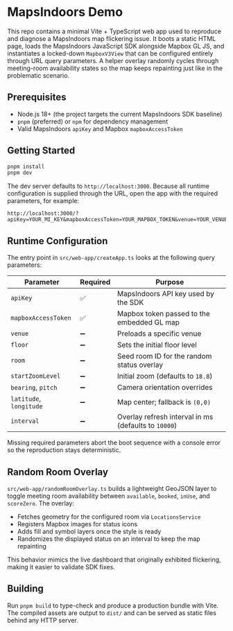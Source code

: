 # MapsIndoors Demo

This repo contains a minimal Vite + TypeScript web app used to reproduce and diagnose a MapsIndoors map flickering issue. It boots a static HTML page, loads the MapsIndoors JavaScript SDK alongside Mapbox GL JS, and instantiates a locked-down `MapboxV3View` that can be configured entirely through URL query parameters. A helper overlay randomly cycles through meeting-room availability states so the map keeps repainting just like in the problematic scenario.

## Prerequisites

- Node.js 18+ (the project targets the current MapsIndoors SDK baseline)
- `pnpm` (preferred) or `npm` for dependency management
- Valid MapsIndoors `apiKey` and Mapbox `mapboxAccessToken`

## Getting Started

```bash
pnpm install
pnpm dev
```

The dev server defaults to `http://localhost:3000`. Because all runtime configuration is supplied through the URL, open the app with the required parameters, for example:

```
http://localhost:3000/?apiKey=YOUR_MI_KEY&mapboxAccessToken=YOUR_MAPBOX_TOKEN&venue=YOUR_VENUE_ID&room=ROOM_LOCATION_ID
```

## Runtime Configuration

The entry point in `src/web-app/createApp.ts` looks at the following query parameters:

| Parameter               | Required | Purpose                                              |
| ----------------------- | -------- | ---------------------------------------------------- |
| `apiKey`                | ✅       | MapsIndoors API key used by the SDK                  |
| `mapboxAccessToken`     | ✅       | Mapbox token passed to the embedded GL map           |
| `venue`                 | ➖       | Preloads a specific venue                            |
| `floor`                 | ➖       | Sets the initial floor level                         |
| `room`                  | ➖       | Seed room ID for the random status overlay           |
| `startZoomLevel`        | ➖       | Initial zoom (defaults to `18.8`)                    |
| `bearing`, `pitch`      | ➖       | Camera orientation overrides                         |
| `latitude`, `longitude` | ➖       | Map center; fallback is `(0,0)`                      |
| `interval`              | ➖       | Overlay refresh interval in ms (defaults to `10000`) |

Missing required parameters abort the boot sequence with a console error so the reproduction stays deterministic.

## Random Room Overlay

`src/web-app/randomRoomOverlay.ts` builds a lightweight GeoJSON layer to toggle meeting room availability between `available`, `booked`, `inUse`, and `scoreZero`. The overlay:

- Fetches geometry for the configured room via `LocationsService`
- Registers Mapbox images for status icons
- Adds fill and symbol layers once the style is ready
- Randomizes the displayed status on an interval to keep the map repainting

This behavior mimics the live dashboard that originally exhibited flickering, making it easier to validate SDK fixes.

## Building

Run `pnpm build` to type-check and produce a production bundle with Vite. The compiled assets are output to `dist/` and can be served as static files behind any HTTP server.
